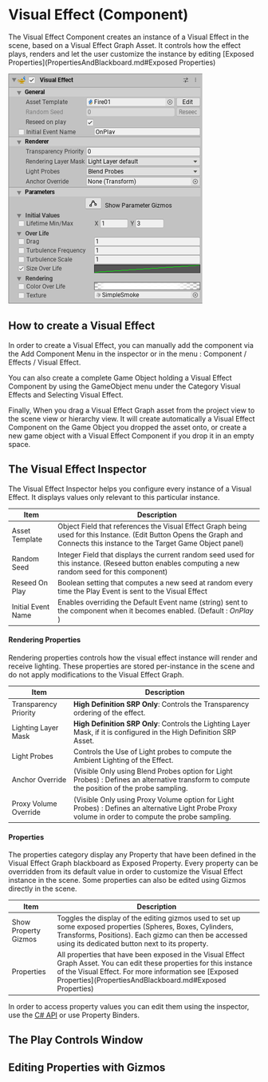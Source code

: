 # Visual Effect (Component)

The Visual Effect Component creates an instance of a Visual Effect in the scene, based on a Visual Effect Graph Asset. It controls how the effect plays, renders and let the user customize the instance by editing [Exposed Properties](PropertiesAndBlackboard.md#Exposed Properties)

![Visual Effect Component](Images/VisualEffectComponent.png)

## How to create a Visual Effect

In order to create a Visual Effect, you can manually add the component via the Add Component Menu in the inspector or in the menu : Component / Effects / Visual Effect. 

You can also create a complete Game Object holding a Visual Effect Component by using the GameObject menu under the Category Visual Effects and Selecting Visual Effect.

Finally, When you drag a Visual Effect Graph asset from the project view to the scene view or hierarchy view. It will create automatically a Visual Effect Component on the Game Object you dropped the asset onto, or create a new game object with a Visual Effect Component if you drop it in an empty space.

## The Visual Effect Inspector

The Visual Effect Inspector helps you configure every instance of a Visual Effect. It displays values only relevant to this particular instance.

| Item               | Description                                                  |
| ------------------ | ------------------------------------------------------------ |
| Asset Template     | Object Field that references the Visual Effect Graph being used for this Instance. (Edit Button Opens the Graph and Connects this instance to the Target Game Object panel) |
| Random Seed        | Integer Field that displays the current random seed used for this instance. (Reseed button enables computing a new random seed for this component) |
| Reseed On Play     | Boolean setting that computes a new seed at random every time the Play Event is sent to the Visual Effect |
| Initial Event Name | Enables overriding the Default Event name (string) sent to the component when it becomes enabled. (Default : *OnPlay* ) |

#### Rendering Properties

Rendering properties controls how the visual effect instance will render and receive lighting. These properties are stored per-instance in the scene and do not apply modifications to the Visual Effect Graph.

| Item                  | Description                                                  |
| --------------------- | ------------------------------------------------------------ |
| Transparency Priority | **High Definition SRP Only**: Controls the Transparency ordering of the effect. |
| Lighting Layer Mask   | **High Definition SRP Only**: Controls the Lighting Layer Mask, if it is configured in the High Definition SRP Asset. |
| Light Probes          | Controls the Use of Light probes to compute the Ambient Lighting of the Effect. |
| Anchor Override       | (Visible Only using Blend Probes option for Light Probes) : Defines an alternative transform to compute the position of the probe sampling. |
| Proxy Volume Override | (Visible Only using Proxy Volume option for Light Probes) : Defines an alternative Light Probe Proxy volume in order to compute the probe sampling. |

#### Properties

The properties category display any Property that have been defined in the Visual Effect Graph blackboard as Exposed Property. Every property can be overridden from its default value in order to customize the Visual Effect instance in the scene. Some properties can also be edited using Gizmos directly in the scene.

| Item                 | Description                                                  |
| -------------------- | ------------------------------------------------------------ |
| Show Property Gizmos | Toggles the display of the editing gizmos used to set up some exposed properties (Spheres, Boxes, Cylinders, Transforms, Positions). Each gizmo can then be accessed using its dedicated button next to its property. |
| Properties           | All properties that have been exposed in the Visual Effect Graph Asset.  You can edit these properties for this instance of the Visual Effect. For more information see [Exposed Properties](PropertiesAndBlackboard.md#Exposed Properties) |

In order to access property values you can edit them using the inspector, use the [C# API](https://docs.unity3d.com/2019.3/Documentation/ScriptReference/VFX.VisualEffect.html) or use Property Binders.

## The Play Controls Window

## Editing Properties with Gizmos


